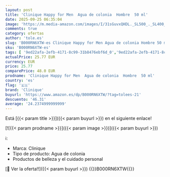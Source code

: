 ```yaml
---
layout: post
title: 'Clinique Happy for Men  Agua de colonia  Hombre  50 ml'
date: 2025-09-25 06:35:04
image: 'https://m.media-amazon.com/images/I/31sGuvxQHDL._SL500_._SL400_.jpg'
comments: true
category: ofertas
author: 'tole.es'
slug: 'B000RN6XTW-es Clinique Happy for Men Agua de colonia Hombre 50 ml'
sku: 'B000RN6XTW-es'
tags: [ '9ed22afa-2efb-4171-8c99-31b8476ebf6d_0','9ed22afa-2efb-4171-8c99-31b8476ebf6d_5001','Agua de colonia para hombres','Arborist Merchandising Root','Belleza','Fragancias para hombres','Perfumes y fragancias','Self Service','Special Features Stores','Top Brands Beauty Fragrances','Top Brands Beauty Selection','Top Brands Perfumes Selection','agua','clinique','colonia','de','🇪🇸', ]
actualPrice: 25.77 EUR
currency: EUR
price: 25.77
comparePrice: 48.0 EUR
prodname: 'Clinique Happy for Men  Agua de colonia  Hombre  50 ml'
country: 'es'
flag: '🇪🇸'
brand: 'Clinique'
buyurl: 'https://www.amazon.es/dp/B000RN6XTW/?tag=tolees-21'
descuento: '46.31'
average: '24.2374999999999'
---
```


Está [{{< param title >}}]({{< param buyurl >}}) en el siguiente enlace!

[![{{< param prodname >}}]({{< param image >}})]({{< param buyurl >}})

ℹ️:

- Marca: Clinique
- Tipo de producto: Agua de colonia
- Productos de belleza y el cuidado personal

[🛒 Ver la oferta!!]({{< param buyurl >}})
{{<world>}}B000RN6XTW{{</world>}}
